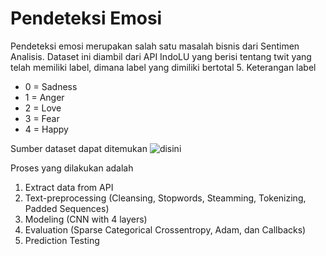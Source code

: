 # Pendeteksi Emosi

Pendeteksi emosi merupakan salah satu masalah bisnis dari Sentimen Analisis. Dataset ini diambil dari API IndoLU yang berisi tentang twit yang telah memiliki label, dimana label yang dimiliki bertotal 5.
Keterangan label
* 0 = Sadness
* 1 = Anger
* 2 = Love
* 3 = Fear
* 4 = Happy

Sumber dataset dapat ditemukan ![disini](https://huggingface.co/datasets/indonlu)

Proses yang dilakukan adalah
1. Extract data from API
2. Text-preprocessing (Cleansing, Stopwords, Steamming, Tokenizing, Padded Sequences)
3. Modeling (CNN with 4 layers)
4. Evaluation (Sparse Categorical Crossentropy, Adam, dan Callbacks)
5. Prediction Testing

